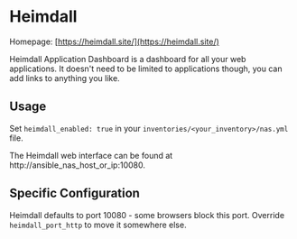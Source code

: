 
# Heimdall

Homepage: [https://heimdall.site/](https://heimdall.site/)

Heimdall Application Dashboard is a dashboard for all your web applications. It doesn't need to be limited to applications though, you can add links to anything you like. 

## Usage

Set `heimdall_enabled: true` in your `inventories/<your_inventory>/nas.yml` file.

The Heimdall web interface can be found at http://ansible_nas_host_or_ip:10080.

## Specific Configuration

Heimdall defaults to port 10080 - some browsers block this port. Override `heimdall_port_http` to move it somewhere else.
